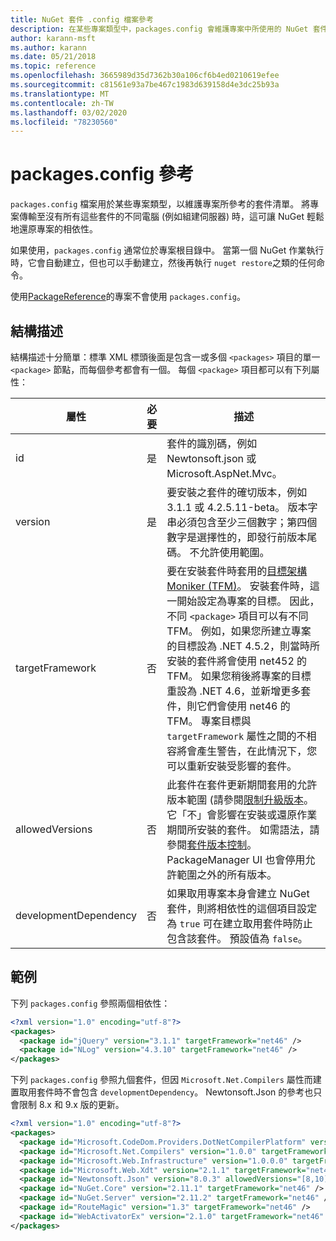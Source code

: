 ```yaml
---
title: NuGet 套件 .config 檔案參考
description: 在某些專案類型中，packages.config 會維護專案中所使用的 NuGet 套件清單。
author: karann-msft
ms.author: karann
ms.date: 05/21/2018
ms.topic: reference
ms.openlocfilehash: 3665989d35d7362b30a106cf6b4ed0210619efee
ms.sourcegitcommit: c81561e93a7be467c1983d639158d4e3dc25b93a
ms.translationtype: MT
ms.contentlocale: zh-TW
ms.lasthandoff: 03/02/2020
ms.locfileid: "78230560"
---
```

# <a name="packagesconfig-reference"></a>packages.config 參考

`packages.config` 檔案用於某些專案類型，以維護專案所參考的套件清單。 將專案傳輸至沒有所有這些套件的不同電腦 (例如組建伺服器) 時，這可讓 NuGet 輕鬆地還原專案的相依性。

如果使用，`packages.config` 通常位於專案根目錄中。 當第一個 NuGet 作業執行時，它會自動建立，但也可以手動建立，然後再執行 `nuget restore`之類的任何命令。

使用[PackageReference](../consume-packages/Package-References-in-Project-Files.md)的專案不會使用 `packages.config`。

## <a name="schema"></a>結構描述

結構描述十分簡單：標準 XML 標頭後面是包含一或多個 `<packages>` 項目的單一 `<package>` 節點，而每個參考都會有一個。 每個 `<package>` 項目都可以有下列屬性：

| 屬性 | 必要 | 描述 |
| --- | --- | --- |
| id | 是 | 套件的識別碼，例如 Newtonsoft.json 或 Microsoft.AspNet.Mvc。 | 
| version | 是 | 要安裝之套件的確切版本，例如 3.1.1 或 4.2.5.11-beta。 版本字串必須包含至少三個數字；第四個數字是選擇性的，即發行前版本尾碼。 不允許使用範圍。 | 
| targetFramework | 否 | 要在安裝套件時套用的[目標架構 Moniker (TFM)](target-frameworks.md)。 安裝套件時，這一開始設定為專案的目標。 因此，不同 `<package>` 項目可以有不同 TFM。 例如，如果您所建立專案的目標設為 .NET 4.5.2，則當時所安裝的套件將會使用 net452 的 TFM。 如果您稍後將專案的目標重設為 .NET 4.6，並新增更多套件，則它們會使用 net46 的 TFM。 專案目標與 `targetFramework` 屬性之間的不相容將會產生警告，在此情況下，您可以重新安裝受影響的套件。 | 
| allowedVersions | 否 | 此套件在套件更新期間套用的允許版本範圍 (請參閱[限制升級版本](../consume-packages/reinstalling-and-updating-packages.md#constraining-upgrade-versions)。 它「不」會影響在安裝或還原作業期間所安裝的套件。 如需語法，請參閱[套件版本控制](../concepts/package-versioning.md#version-ranges)。 PackageManager UI 也會停用允許範圍之外的所有版本。 | 
| developmentDependency | 否 | 如果取用專案本身會建立 NuGet 套件，則將相依性的這個項目設定為 `true` 可在建立取用套件時防止包含該套件。 預設值為 `false`。 | 

## <a name="examples"></a>範例

下列 `packages.config` 參照兩個相依性：

```xml
<?xml version="1.0" encoding="utf-8"?>
<packages>
  <package id="jQuery" version="3.1.1" targetFramework="net46" />
  <package id="NLog" version="4.3.10" targetFramework="net46" />
</packages>
```

下列 `packages.config` 參照九個套件，但因 `Microsoft.Net.Compilers` 屬性而建置取用套件時不會包含 `developmentDependency`。 Newtonsoft.Json 的參考也只會限制 8.x 和 9.x 版的更新。

```xml
<?xml version="1.0" encoding="utf-8"?>
<packages>
  <package id="Microsoft.CodeDom.Providers.DotNetCompilerPlatform" version="1.0.0" targetFramework="net46" />
  <package id="Microsoft.Net.Compilers" version="1.0.0" targetFramework="net46" developmentDependency="true" />
  <package id="Microsoft.Web.Infrastructure" version="1.0.0.0" targetFramework="net46" />
  <package id="Microsoft.Web.Xdt" version="2.1.1" targetFramework="net46" />
  <package id="Newtonsoft.Json" version="8.0.3" allowedVersions="[8,10)" targetFramework="net46" />
  <package id="NuGet.Core" version="2.11.1" targetFramework="net46" />
  <package id="NuGet.Server" version="2.11.2" targetFramework="net46" />
  <package id="RouteMagic" version="1.3" targetFramework="net46" />
  <package id="WebActivatorEx" version="2.1.0" targetFramework="net46" />
</packages>
```
